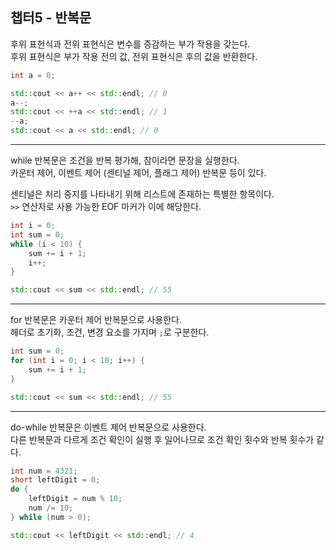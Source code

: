 ## 챕터5 - 반복문

후위 표현식과 전위 표현식은 변수를 증감하는 부가 작용을 갖는다.  
후위 표현식은 부가 작용 전의 값, 전위 표현식은 후의 값을 반환한다.
```c++
int a = 0;

std::cout << a++ << std::endl; // 0
a--;
std::cout << ++a << std::endl; // 1
--a;
std::cout << a << std::endl; // 0
```

---

while 반복문은 조건을 반복 평가해, 참이라면 문장을 실행한다.  
카운터 제어, 이벤트 제어 (센티널 제어, 플래그 제어) 반복문 등이 있다.

센티널은 처리 중지를 나타내기 위해 리스트에 존재하는 특별한 항목이다.  
`>>` 연산자로 사용 가능한 EOF 마커가 이에 해당한다.

```c++
int i = 0;
int sum = 0;
while (i < 10) {
    sum += i + 1;
    i++;
}

std::cout << sum << std::endl; // 55
```

---

for 반복문은 카운터 제어 반복문으로 사용한다.  
헤더로 초기화, 조건, 변경 요소를 가지며 `;`로 구분한다.

```c++
int sum = 0;
for (int i = 0; i < 10; i++) {
    sum += i + 1;
}

std::cout << sum << std::endl; // 55
```

---

do-while 반복문은 이벤트 제어 반복문으로 사용한다.  
다른 반복문과 다르게 조건 확인이 실행 후 일어나므로 조건 확인 횟수와 반복 횟수가 같다.

```c++
int num = 4321;
short leftDigit = 0;
do {
    leftDigit = num % 10;
    num /= 10;
} while (num > 0);

std::cout << leftDigit << std::endl; // 4
```
